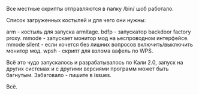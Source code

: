 Все местные скрипты отправляются в папку /bin/ шоб работало.

Список загруженных костылей и для чего они нужны:

arm - костыль для запуска armitage.
bdfp - запускатор backdoor factory proxy.
mmode - запускает монитор мод на ьеспроводном интерфейсе. mmode silent - если хочется без лишних вопросов включить/выключить монитор мод.
wpsh - скрипт для взлома вафель по WPS.

Всё это чудо запускалось и разрабатывалось по Кали 2.0, запуск на других системах и с другими версиями программ может быть багнутым.
Забаговало - пишите в issues. 

Всё.
